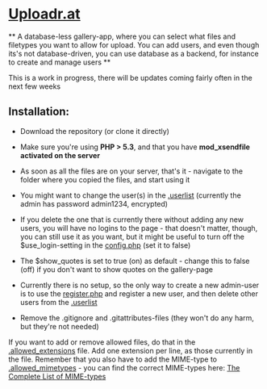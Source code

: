 [Uploadr.at](http://uploadr.at)
===================================

** A database-less gallery-app, where you can select what files and filetypes you want to allow for upload. You can add users, and even though its's not database-driven, you can use database as a backend, for instance to create and manage users **

This is a work in progress, there will be updates coming fairly often in the next few weeks

Installation:
-------------
* Download the repository (or clone it directly)
* Make sure you're using **PHP > 5.3**, and that you have **mod_xsendfile activated on the server**
* As soon as all the files are on your server, that's it - navigate to the folder where you copied the files, and start using it
* You might want to change the user(s) in the [.userlist](conf/.userlist) (currently the admin has password admin1234, encrypted)
* If you delete the one that is currently there without adding any new users, you will have no logins to the page - that doesn't matter, though, you can still use it as you want, but it might be useful to turn off the $use_login-setting in the [config.php](conf/config.php) (set it to false)
* The $show_quotes is set to true (on) as default - change this to false (off) if you don't want to show quotes on the gallery-page

* Currently there is no setup, so the only way to create a new admin-user is to use the [register.php](register.php) and register a new user, and then delete other users from the [.userlist](conf/.userlist)

* Remove the .gitignore and .gitattributes-files (they won't do any harm, but they're not needed)

If you want to add or remove allowed files, do that in the [.allowed_extensions](conf/.allowed_extensions) file. Add one extension per line, as those currently in the file. Remember that you also have to add the MIME-type to [.allowed_mimetypes](conf/.allowed_mimetypes) - you can find the correct MIME-types here: [The Complete List of MIME-types](https://www.sitepoint.com/web-foundations/mime-types-complete-list/)